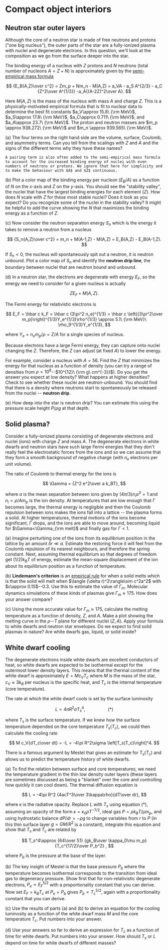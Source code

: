 # Compact object interiors

## Neutron star outer layers

Although the core of a neutron star is made of free neutrons and protons ("one big nucleus"), the outer parts of the star are a fully-ionized plasma with nuclei and degenerate electrons. In this question, we'll look at the composition as we go from the surface deeper into the star.

The binding energy of a nucleus with $Z$ protons and $N$ neutrons (total number of nucleons $A=Z+N$) is approximately given by the [semi-empirical mass formula](https://en.wikipedia.org/wiki/Semi-empirical_mass_formula)

$$
{E_B(A,Z)\over c^2} = Zm_p + Nm_n - M(A,Z) = a_VA - a_S A^{2/3} - a_C {Z^2\over A^{1/3}} -a_A{(A-2Z)^2\over A}.
$$

Here $M(A,Z)$ is the mass of the nucleus with mass $A$ and charge $Z$. This is a physically-motivated empirical formula that is fit to nuclear data to determine the best fit constants $a_V\approx 15.8\ {\rm MeV}$, $a_S\approx 17.8\ {\rm MeV}$, $a_C\approx 0.711\ {\rm MeV}$, and $a_A\approx 23.7\ {\rm MeV}$. The proton and neutron masses are $m_p \approx  938.272\ {\rm MeV}$ and $m_n \approx 939.565\ {\rm MeV}$.  

(a) The four terms on the right hand side are the volume, surface, Coulomb, and asymmetry terms. Can you tell from the scalings with $Z$ and $A$ and the signs of the different terms why they have these names?

```{note}
A pairing term is also often added to the semi-empirical mass formula to account for the increased binding energy of nuclei with even numbers of neutrons or protons. We ignore that here for simplicity and to make the behaviour with $A$ and $Z$ continuous.
```

(b) Plot a color map of the binding energy per nucleon ($E_B/A$) as a function of $N$ on the $x$-axis and $Z$ on the $y$-axis. You should see the "stability valley", the nuclei that have the largest binding energies for each element ($Z$). How does $N$ scale with $Z$ for these most stable nuclei? Does it look as you expect? Do you recognize some of the nuclei in the stability valley? It might be helpful to add the curve showing the $N$ that maximizes the binding energy as a function of $Z$.

(c) Now consider the neutron separation energy $S_n$ which is the energy it takes to remove a neutron from a nucleus

$$
{S_n(A,Z)\over c^2} =   m_n + M(A-1,Z) - M(A,Z) = E_B(A,Z) - E_B(A-1,Z).
$$

If $S_n<0$, the nucleus will spontaneously spit out a neutron, it is neutron unbound. Plot a color map of $S_n$ and identify the **neutron drip line**, the boundary between nuclei that are neutron bound and unbound. 

(d) In a neutron star, the electrons are degenerate with energy $E_F$, so the energy we need to consider for a given nucleus is actually 

$$
Z E_F + M(A,Z).
$$

The Fermi energy for relativistic electrons is 

$$
E_F = \hbar c k_F = \hbar c (3\pi^2 n_e)^{1/3} = \hbar c \left({3\pi^2\over m_p}\right)^{1/3}Y_e^{1/3}\rho^{1/3} \approx 5.1\ {\rm MeV}\ \rho_9^{1/3}Y_e^{1/3},
$$

where $Y_e=n_em_p/\rho = Z/A$ for a single species of nucleus.

Because electrons have a large Fermi energy, they can capture onto nuclei changing the $Z$. Therefore, the $Z$ can adjust (at fixed $A$) to lower the energy.

For example, consider a nucleus with $A=56$. Find the $Z$ that minimizes the energy for that nucleus as a function of density (you can try a range of densities from $\rho = 10^8$--$10^{12}\ {\rm g\ cm^{-3}}$). Do you get the answer you expect at low density? What happens at higher densities? Check to see whether these nuclei are neutron-unbound. You should find that there is a density where neutrons start to spontaneously be released from the nuclei -- **neutron drip**. 

(e) How deep into the star is neutron drip? You can estimate this using the pressure scale height $P/\rho g$ at that depth. 



## Solid plasma?

Consider a fully-ionized plasma consisting of degenerate electrons and nuclei (ions) with charge $Z$ and mass $A$. The degenerate electrons in white dwarfs and neutron stars have such large Fermi energies that they don't really feel the electrostatic forces from the ions and so we can assume that they form a smooth background of negative charge (with $n_e$ electrons per unit volume).

The ratio of Coulomb to thermal energy for the ions is 

$$
\Gamma = {Z^2 e^2\over a k_BT},
$$ 

where $a$ is the mean separation between ions given by $(4\pi/3) n_i a^3 =1$ and $n_i = \rho/Am_p$ is the ion density. At temperatures that are low enough that $\Gamma$ becomes large, the thermal energy is negligible and then the Coulomb repulsion between ions makes the ions fall into a lattice -- the plasma forms a solid. At higher temperatures, thermal motions of the ions become significant, $\Gamma$ drops, and the ions are able to move around, becoming liquid for $\Gamma<\Gamma_{\rm melt}$ and finally gas for $\Gamma<1$. 

(a) Imagine perturbing one of the ions from its equilibrium position in the lattice by an amount $\delta r\ll a$. Estimate the restoring force it will feel from the Coulomb repulsion of its nearest neighbours, and therefore the spring constant. Next, assuming thermal equilibrium so that degrees of freedom get $(1/2)k_BT$ of energy, estimate the mean-square displacement of the ion about its equilibrium position as a function of temperature.

(b) **Lindemann's criterion** is an [empirical rule](https://en.wikipedia.org/wiki/Melting_point#Predicting_the_melting_point_of_substances_(Lindemann's_criterion)) for when a solid melts which is that the solid will melt when $\langle (\delta r)^2\rangle\sim c^2a^2$ with $c\approx 0.15$--$0.3$. Use this to estimate the value of $\Gamma_m$. Molecular dynamics simulations of these kinds of plasmas give $\Gamma_m\approx 175$. How does your answer compare? 

(c) Using the more accurate value for $\Gamma_m\approx 175$, calculate the melting temperature as a function of density, $Z$, and $A$. Make a plot showing the melting curve in the $\rho$--$T$ plane for different nuclei $(Z,A)$. Apply your formula to white dwarfs and neutron star envelopes. Do we expect to find solid plasmas in nature? Are white dwarfs gas, liquid, or solid inside?

## White dwarf cooling

The degenerate electrons inside white dwarfs are excellent conductors of heat, so white dwarfs are expected to be isothermal except for the outermost lower density layers. This means that the thermal content of the white dwarf is approximately $E = M c_V T_c$ where $M$ is the mass of the star, $c_V\approx 3k_B$ per nucleus is the specific heat, and $T_c$ is the internal temperature (core temperature).

The rate at which the white dwarf cools is set by the surface luminosity 

$$
L = 4\pi R^2 \sigma T_s^4,\hspace{2cm} (*)
$$

where $T_s$ is the surface temperature. If we knew how the surface temperature depended on the core temperature $T_s(T_c)$, we could then calculate the cooling rate 

$$
M c_V{dT_c\over dt} = -L = -4\pi R^2\sigma \left[T_s(T_c)\right]^4.
$$

There is a famous argument by Mestel that gives an estimate for $T_s(T_c)$ and allows us to predict the temperature history of white dwarfs. 

(a) To find the relation between surface and core temperatures, we need the temperature gradient in the thin low density outer layers (these layers are sometimes discussed as being a "blanket" over the core and controlling how quickly it can cool down). The thermal diffusion equation is

$$
L = -4\pi R^2 {4acT^3\over 3\kappa\rho}{dT\over dr},
$$

where $\kappa$ is the radiative opacity. Replace $L$ with $T_s$ using equation (*), assuming an opacity of the form $\kappa=\kappa_0 \rho T^{-7/2}$, ideal gas $P=\rho k_BT/\mu m_p$, and using hydrostatic balance $dP/dr=-\rho g$ to change variables from $r$ to $P$ (in this thin surface layer $g=GM/R^2$ is a constant), integrate this equation and show that $T_s$ and $T_c$ are related by

$$
T_s^4\approx {64\over 51} {gk_B\over \kappa_0\mu m_p}{T_c^{17/2}\over P_b^2} ,
$$

where $P_b$ is the pressure at the base of the layer.

(b) The key insight of Mestel is that the base pressure $P_b$ where the temperature becomes isothermal corresponds to the transition from ideal gas to degeneracy pressure. Show first that for non-relativistic degenerate electrons, $P_e\propto E_F^{5/2}$ with a proportionality constant that you can derive. Now set $E_F=k_BT_c$ at $P_e=P_b$ gives $P_b\propto T_c^{5/2}$, again with a proportionality constant that you can derive.

(c) Use the results of parts (a) and (b) to derive an equation for the cooling luminosity as a function of the white dwarf mass $M$ and the core temperature $T_c$. Put numbers into your answer.

(d) Use your answers so far to derive an expression for $T_c$ as a function of time for white dwarfs. Put numbers into your answer. How should $T_s$ or $L$ depend on time for white dwarfs of different masses?



